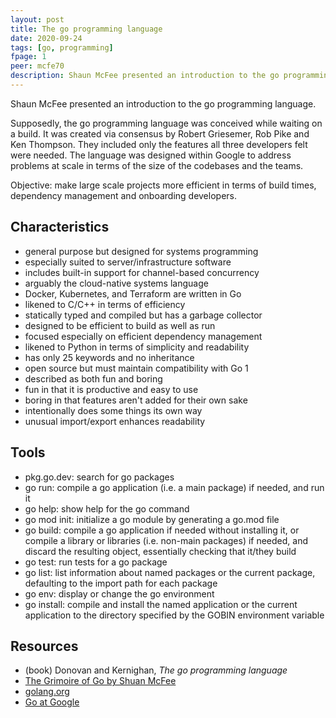 ```yaml
---
layout: post
title: The go programming language
date: 2020-09-24
tags: [go, programming]
fpage: 1
peer: mcfe70
description: Shaun McFee presented an introduction to the go programming language.
---
```

Shaun McFee presented an introduction to the go programming language.

Supposedly, the go programming language was conceived while waiting on a build. It was created via consensus by Robert Griesemer, Rob Pike and Ken Thompson. They included only the features all three developers felt were needed. The language was designed within Google to address problems at scale in terms of the size of the codebases and the teams.

Objective: make large scale projects more efficient in terms of build times, dependency management and onboarding developers.

## Characteristics

* general purpose but designed for systems programming
* especially suited to server/infrastructure software
* includes built-in support for channel-based concurrency
* arguably the cloud-native systems language
* Docker, Kubernetes, and Terraform are written in Go
* likened to C/C++ in terms of efficiency
* statically typed and compiled but has a garbage collector
* designed to be efficient to build as well as run
* focused especially on efficient dependency management
* likened to Python in terms of simplicity and readability
* has only 25 keywords and no inheritance
* open source but must maintain compatibility with Go 1
* described as both fun and boring
* fun in that it is productive and easy to use
* boring in that features aren't added for their own sake
* intentionally does some things its own way
* unusual import/export enhances readability

## Tools


* pkg.go.dev: search for go packages
* go run: compile a go application (i.e. a main package) if needed, and run it
* go help: show help for the go command
* go mod init: initialize a go module by generating a go.mod file
* go build: compile a go application if needed without installing it, or compile a library or libraries (i.e. non-main packages) if needed, and discard the resulting object, essentially checking that it/they build
* go test: run tests for a go package
* go list: list information about named packages or the current package, defaulting to the import path for each package
* go env: display or change the go environment
* go install: compile and install the named application or the current application to the directory specified by the GOBIN environment variable

## Resources

* (book) Donovan and Kernighan, *The go programming language*
* [The Grimoire of Go by Shuan McFee](https://programoires.gitlab.io/library/)
* [golang.org](https://golang.org)
* [Go at Google](https://talks.golang.org/2012/splash.article)


